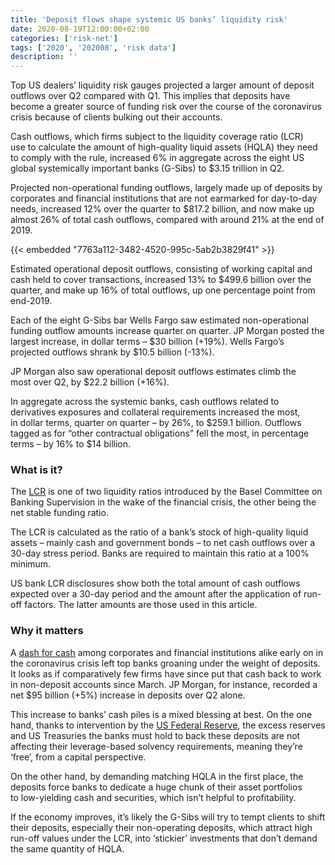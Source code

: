 ```yaml
---
title: 'Deposit flows shape systemic US banks’ liquidity risk'
date: 2020-08-19T12:00:00+02:00
categories: ['risk-net']
tags: ['2020', '202008', 'risk data']
description: ''
---
```


Top US dealers’ liquidity risk gauges projected a larger amount of deposit outflows over Q2 compared with Q1. This implies that deposits have become a greater source of funding risk over the course of the coronavirus crisis because of clients bulking out their accounts.

Cash outflows, which firms subject to the liquidity coverage ratio (LCR) use to calculate the amount of high-quality liquid assets (HQLA) they need to comply with the rule, increased 6% in aggregate across the eight US global systemically important banks (G-Sibs) to $3.15 trillion in Q2.

Projected non-operational funding outflows, largely made up of deposits by corporates and financial institutions that are not earmarked for day-to-day needs, increased 12% over the quarter to $817.2 billion, and now make up almost 26% of total cash outflows, compared with around 21% at the end of 2019.

{{< embedded "7763a112-3482-4520-995c-5ab2b3829f41" >}}

Estimated operational deposit outflows, consisting of working capital and cash held to cover transactions, increased 13% to $499.6 billion over the quarter, and make up 16% of total outflows, up one percentage point from end-2019.

Each of the eight G-Sibs bar Wells Fargo saw estimated non-operational funding outflow amounts increase quarter on quarter. JP Morgan posted the largest increase, in dollar terms – $30 billion (+19%). Wells Fargo’s projected outflows shrank by $10.5 billion (-13%).

JP Morgan also saw operational deposit outflows estimates climb the most over Q2, by $22.2 billion (+16%).

In aggregate across the systemic banks, cash outflows related to derivatives exposures and collateral requirements increased the most, in dollar terms, quarter on quarter – by 26%, to $259.1 billion. Outflows tagged as for “other contractual obligations” fell the most, in percentage terms – by 16% to $14 billion.

### What is it?

The [LCR](https://www.risk.net/topics/liquidity-coverage-ratio-lcr) is one of two liquidity ratios introduced by the Basel Committee on Banking Supervision in the wake of the financial crisis, the other being the net stable funding ratio.

The LCR is calculated as the ratio of a bank’s stock of high-quality liquid assets – mainly cash and government bonds – to net cash outflows over a 30-day stress period. Banks are required to maintain this ratio at a 100% minimum.

US bank LCR disclosures show both the total amount of cash outflows expected over a 30-day period and the amount after the application of run-off factors. The latter amounts are those used in this article.

### Why it matters

A [dash for cash](https://www.risk.net/risk-quantum/banks/7529666/us-banks-leverage-soared-in-q1-before-feds-reprieve) among corporates and financial institutions alike early on in the coronavirus crisis left top banks groaning under the weight of deposits. It looks as if comparatively few firms have since put that cash back to work in non-deposit accounts since March. JP Morgan, for instance, recorded a net $95 billion (+5%) increase in deposits over Q2 alone.

This increase to banks’ cash piles is a mixed blessing at best. On the one hand, thanks to intervention by the [US Federal Reserve](https://www.risk.net/risk-quantum/banks/7529666/us-banks-leverage-soared-in-q1-before-feds-reprieve), the excess reserves and US Treasuries the banks must hold to back these deposits are not affecting their leverage-based solvency requirements, meaning they’re ‘free’, from a capital perspective.

On the other hand, by demanding matching HQLA in the first place, the deposits force banks to dedicate a huge chunk of their asset portfolios to low-yielding cash and securities, which isn’t helpful to profitability.

If the economy improves, it’s likely the G-Sibs will try to tempt clients to shift their deposits, especially their non-operating deposits, which attract high run-off values under the LCR, into ‘stickier’ investments that don’t demand the same quantity of HQLA.

